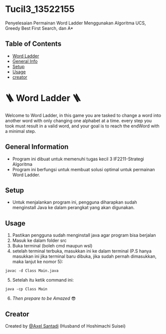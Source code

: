 # Tucil3_13522155
Penyelesaian Permainan Word Ladder Menggunakan Algoritma UCS, Greedy Best First Search, dan A*

<!-- 
minimal berisi:
a. Deskripsi singkat program yang dibuat.
b. Requirement program dan instalasi tertentu bila ada.
c. Cara mengkompilasi program (bila dikompilasi).
d. Cara menjalankan dan menggunakan program.
e. Identitas pembuat program. 
-->
## Table of Contents
* [Word Ladder](#🪜-Word-Ladder-🪜)
* [General Info](#general-information)
* [Setup](#setup)
* [Usage](#usage)
* [creator](#creator)

# 🪜 Word Ladder 🪜

Welcome to Word Ladder, in this game you are tasked to change a word into another word with only changing one alphabet at a time. every step you took must result in a valid word, and your goal is to reach the endWord with a minimal step.

## General Information
- Program ini dibuat untuk memenuhi tugas kecil 3 IF2211-Strategi Algoritma
- Program ini berfungsi untuk membuat solusi optimal untuk permainan Word Ladder.

## Setup
- Untuk menjalankan program ini, pengguna diharapkan sudah menginstall Java ke dalam perangkat yang akan digunakan.

## Usage
1. Pastikan pengguna sudah menginstall java agar program bisa berjalan
2. Masuk ke dalam folder src
3. Buka terminal (boleh cmd maupun wsl)
4. setelah terminal terbuka, masukkan ini ke dalam terminal (P.S hanya masukkan ini jika terminal baru dibuka, jika sudah pernah dimasukkan, maka lanjut ke nomor 5):
```
javac -d Class Main.java
```
5. Setelah itu ketik command ini:
```
java -cp Class Main
```
6. _Then prepare to be Amazed_ 😎

## Creator
Created by [@Axel Santadi](https://github.com/AxelSantadi) (Husband of Hoshimachi Suisei)

